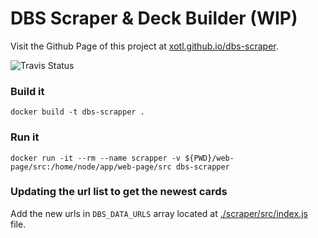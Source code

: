 # DBS Scraper & Deck Builder  (WIP)

Visit the Github Page of this project at [xotl.github.io/dbs-scraper](https://xotl.github.io/dbs-scraper/).

![Travis Status](https://travis-ci.org/Xotl/dbs-scraper.svg?branch=master)

### Build it
`docker build -t dbs-scrapper .`

### Run it
`docker run -it --rm --name scrapper -v ${PWD}/web-page/src:/home/node/app/web-page/src dbs-scrapper`


### Updating the url list to get the newest cards
Add the new urls in `DBS_DATA_URLS` array located at [./scraper/src/index.js](scraper/src/index.js) file.